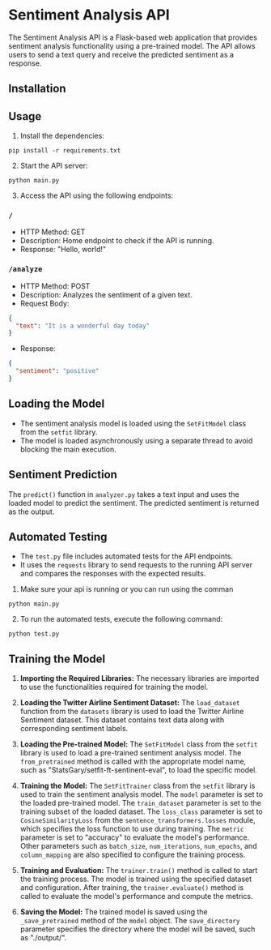 # Sentiment Analysis API

The Sentiment Analysis API is a Flask-based web application that provides sentiment analysis functionality using a pre-trained model. The API allows users to send a text query and receive the predicted sentiment as a response.

## Installation


## Usage

1. Install the dependencies:

```shell
pip install -r requirements.txt
```

2. Start the API server:

```shell
python main.py
```

3. Access the API using the following endpoints:

### `/`

- HTTP Method: GET
- Description: Home endpoint to check if the API is running.
- Response: "Hello, world!"

### `/analyze`

- HTTP Method: POST
- Description: Analyzes the sentiment of a given text.
- Request Body:

```json
{
  "text": "It is a wonderful day today"
}
```

- Response:

```json
{
  "sentiment": "positive"
}
```

## Loading the Model

- The sentiment analysis model is loaded using the `SetFitModel` class from the `setfit` library.
- The model is loaded asynchronously using a separate thread to avoid blocking the main execution.

## Sentiment Prediction

The `predict()` function in `analyzer.py` takes a text input and uses the loaded model to predict the sentiment. The predicted sentiment is returned as the output.

## Automated Testing

- The `test.py` file includes automated tests for the API endpoints.
- It uses the `requests` library to send requests to the running API server and compares the responses with the expected results.

1. Make sure your api is running or you can run using the comman
```shell
python main.py
```
2. To run the automated tests, execute the following command:

```shell
python test.py
```

## Training the Model

1. **Importing the Required Libraries:** The necessary libraries are imported to use the functionalities required for training the model.

2. **Loading the Twitter Airline Sentiment Dataset:** The `load_dataset` function from the `datasets` library is used to load the Twitter Airline Sentiment dataset. This dataset contains text data along with corresponding sentiment labels.

3. **Loading the Pre-trained Model:** The `SetFitModel` class from the `setfit` library is used to load a pre-trained sentiment analysis model. The `from_pretrained` method is called with the appropriate model name, such as "StatsGary/setfit-ft-sentinent-eval", to load the specific model.

4. **Training the Model:** The `SetFitTrainer` class from the `setfit` library is used to train the sentiment analysis model. The `model` parameter is set to the loaded pre-trained model. The `train_dataset` parameter is set to the training subset of the loaded dataset. The `loss_class` parameter is set to `CosineSimilarityLoss` from the `sentence_transformers.losses` module, which specifies the loss function to use during training. The `metric` parameter is set to "accuracy" to evaluate the model's performance. Other parameters such as `batch_size`, `num_iterations`, `num_epochs`, and `column_mapping` are also specified to configure the training process.

5. **Training and Evaluation:** The `trainer.train()` method is called to start the training process. The model is trained using the specified dataset and configuration. After training, the `trainer.evaluate()` method is called to evaluate the model's performance and compute the metrics.

6. **Saving the Model:** The trained model is saved using the `_save_pretrained` method of the `model` object. The `save_directory` parameter specifies the directory where the model will be saved, such as "./output/".
